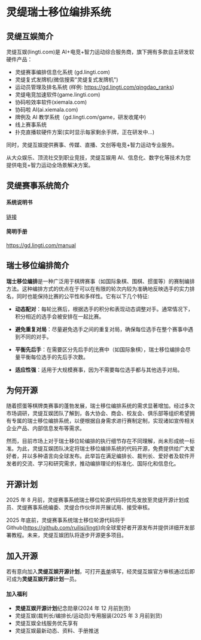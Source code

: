 # 灵缇瑞士移位编排系统

## 灵缇互娱简介

灵缇互娱(lingti.com)是 AI+电竞+智力运动综合服务商，旗下拥有多款自主研发软硬件产品：

- 灵缇赛事编排信息化系统 (gd.lingti.com)
- 灵缇复式发牌机(微信搜索"灵缇复式发牌机")
- 运动员管理及排名系统 (样例: https://gd.lingti.com/qingdao_ranks)
- 灵缇电竞加速软件(game.lingti.com)
- 协码啦效率软件(xiemala.com)
- 协码啦 AI(ai.xiemala.com)
- 牌例及 AI 教学系统（gd.lingti.com/game，研发收尾中)
- 线上赛事系统
- 扑克直播软硬件方案(实时显示每家剩余手牌，正在研发中...)

同时，灵缇互娱提供赛事、传媒、直播、文创等电竞+智力运动专业服务。

从大众娱乐、顶流社交到职业竞技，灵缇互娱用 AI、信息化、数字化等技术为您提供电竞+智力运动全场景解决方案。

## 灵缇赛事系统简介

#### 系统说明书

[链接](https://assets.ruilisi.com/%E7%81%B5%E7%BC%87%E4%BA%92%E5%A8%B1%E7%BC%96%E6%8E%92%E4%BF%A1%E6%81%AF%E5%8C%96%E7%B3%BB%E7%BB%9F%E8%AF%B4%E6%98%8E%E4%B9%A6.pdf)

#### 简明手册

https://gd.lingti.com/manual

## 瑞士移位编排简介

**瑞士移位编排**是一种广泛用于棋牌赛事（如国际象棋、围棋、掼蛋等）的赛制编排方法。这种编排方式的优点在于可以在有限的轮次内较为准确地反映选手的实力排名，同时也能保持比赛的公平性和多样性。它有以下几个特征:

- **动态配对**：每轮比赛后，根据选手的积分和表现动态调整对手。通常情况下，积分相近的选手会被安排在一起比赛。

- **避免重复对局**：尽量避免选手之间的重复对局，确保每位选手在整个赛事中遇到不同的对手。

- **平衡先后手**：在需要区分先后手的比赛中（如国际象棋），瑞士移位编排会尽量平衡每位选手的先后手次数。

- **适应性强**：适用于大规模赛事，因为不需要每位选手都与其他选手对局。

## 为何开源

随着掼蛋等棋牌类赛事的蓬勃发展，瑞士移位编排系统的需求显著增加。经过多次市场调研，灵缇互娱团队了解到，各大协会、商会、校友会、俱乐部等组织希望拥有专属的瑞士移位编排系统，以便根据自身需求进行赛制定制，实现诸如宣传相关企业产品、内部信息发布等需求。

然而，目前市场上对于瑞士移位轮编排的执行细节存在不同理解，尚未形成统一标准。为此，灵缇互娱团队决定将瑞士移位编排系统的代码开源，免费提供给广大爱好者，并以多种语言向全球发布。此举旨在满足编排长、裁判长、爱好者及软件开发者的交流、学习和研究需求，推动编排理论的标准化、国际化和信息化。

## 开源计划

2025 年 8 月前，灵缇赛事系统瑞士移位轮源代码将优先发放至灵缇开源计划成员、灵缇赛事系统编委、灵缇合作伙伴并开展试用、接受审核。

2025 年底前，灵缇赛事系统瑞士移位轮源代码将于 Github(https://github.com/ruilisi/lingti)向全球爱好者开源发布并提供详细开发部署教程。未来，灵缇互娱团队将逐步开源更多项目。

## 加入开源

若有意向加入**灵缇互娱开源计划**，可打开[表单](https://xiemala.com/f/BC7bAC)填写，经灵缇互娱官方审核通过后即可成为**灵缇互娱开源计划**一员。

#### 加入福利

- **灵缇互娱开源计划**纪念勋章(2024 年 12 月前到货)
- 灵缇互娱(裁判长/编排长/运动员)专用服装(2025 年 3 月前到货)
- 灵缇互娱全线服务优先享有
- 灵缇互娱最新动态、资料、手册推送
